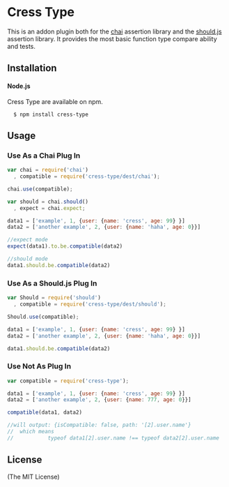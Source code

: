 # Cress Type

This is an addon plugin both for the [chai](http://github.com/logicalparadox/chai) assertion library and the [should.js](https://github.com/tj/should.js) assertion library. It provides the
most basic function type compare ability and tests. 

## Installation

#### Node.js

Cress Type are available on npm.

      $ npm install cress-type


## Usage

### Use As a Chai Plug In

```js
var chai = require('chai')
  , compatible = require('cress-type/dest/chai');

chai.use(compatible);

var should = chai.should()
  , expect = chai.expect;

data1 = ['example', 1, {user: {name: 'cress', age: 99} }]
data2 = ['another example', 2, {user: {name: 'haha', age: 0}}]

//expect mode
expect(data1).to.be.compatible(data2)

//should mode
data1.should.be.compatible(data2)
```

### Use As a Should.js Plug In

```js
var Should = require('should')
  , compatible = require('cress-type/dest/should');

Should.use(compatible);

data1 = ['example', 1, {user: {name: 'cress', age: 99} }]
data2 = ['another example', 2, {user: {name: 'haha', age: 0}}]

data1.should.be.compatible(data2)
```


### Use Not As Plug In

```js
var compatible = require('cress-type');

data1 = ['example', 1, {user: {name: 'cress', age: 99} }]
data2 = ['another example', 2, {user: {name: 777, age: 0}}]

compatible(data1, data2)  

//will output: {isCompatible: false, path: '[2].user.name'}
//  which means
//           typeof data1[2].user.name !== typeof data2[2].user.name
```


## License

(The MIT License)
